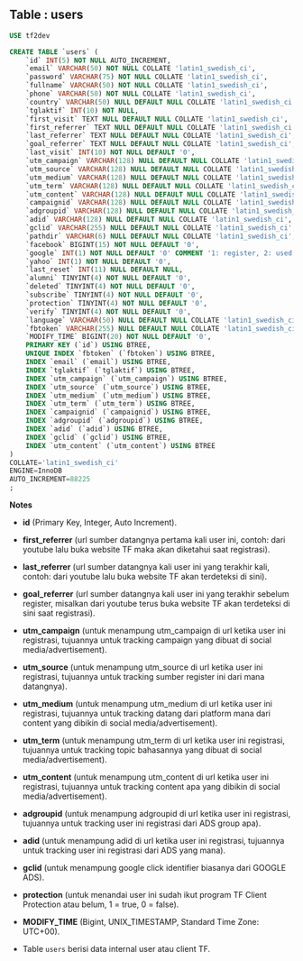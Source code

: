 Table : users
---------------

```SQL
USE tf2dev

CREATE TABLE `users` (
	`id` INT(5) NOT NULL AUTO_INCREMENT,
	`email` VARCHAR(50) NOT NULL COLLATE 'latin1_swedish_ci',
	`password` VARCHAR(75) NOT NULL COLLATE 'latin1_swedish_ci',
	`fullname` VARCHAR(50) NOT NULL COLLATE 'latin1_swedish_ci',
	`phone` VARCHAR(50) NOT NULL COLLATE 'latin1_swedish_ci',
	`country` VARCHAR(50) NULL DEFAULT NULL COLLATE 'latin1_swedish_ci',
	`tglaktif` INT(10) NOT NULL,
	`first_visit` TEXT NULL DEFAULT NULL COLLATE 'latin1_swedish_ci',
	`first_referrer` TEXT NULL DEFAULT NULL COLLATE 'latin1_swedish_ci',
	`last_referrer` TEXT NULL DEFAULT NULL COLLATE 'latin1_swedish_ci',
	`goal_referrer` TEXT NULL DEFAULT NULL COLLATE 'latin1_swedish_ci',
	`last_visit` INT(10) NOT NULL DEFAULT '0',
	`utm_campaign` VARCHAR(128) NULL DEFAULT NULL COLLATE 'latin1_swedish_ci',
	`utm_source` VARCHAR(128) NULL DEFAULT NULL COLLATE 'latin1_swedish_ci',
	`utm_medium` VARCHAR(128) NULL DEFAULT NULL COLLATE 'latin1_swedish_ci',
	`utm_term` VARCHAR(128) NULL DEFAULT NULL COLLATE 'latin1_swedish_ci',
	`utm_content` VARCHAR(128) NULL DEFAULT NULL COLLATE 'latin1_swedish_ci',
	`campaignid` VARCHAR(128) NULL DEFAULT NULL COLLATE 'latin1_swedish_ci',
	`adgroupid` VARCHAR(128) NULL DEFAULT NULL COLLATE 'latin1_swedish_ci',
	`adid` VARCHAR(128) NULL DEFAULT NULL COLLATE 'latin1_swedish_ci',
	`gclid` VARCHAR(255) NULL DEFAULT NULL COLLATE 'latin1_swedish_ci',
	`pathdir` VARCHAR(6) NULL DEFAULT NULL COLLATE 'latin1_swedish_ci',
	`facebook` BIGINT(15) NOT NULL DEFAULT '0',
	`google` INT(1) NOT NULL DEFAULT '0' COMMENT '1: register, 2: used login only',
	`yahoo` INT(1) NOT NULL DEFAULT '0',
	`last_reset` INT(11) NULL DEFAULT NULL,
	`alumni` TINYINT(4) NOT NULL DEFAULT '0',
	`deleted` TINYINT(4) NOT NULL DEFAULT '0',
	`subscribe` TINYINT(4) NOT NULL DEFAULT '0',
	`protection` TINYINT(4) NOT NULL DEFAULT '0',
	`verify` TINYINT(4) NOT NULL DEFAULT '0',
	`language` VARCHAR(50) NULL DEFAULT NULL COLLATE 'latin1_swedish_ci',
	`fbtoken` VARCHAR(255) NULL DEFAULT NULL COLLATE 'latin1_swedish_ci',
	`MODIFY_TIME` BIGINT(20) NOT NULL DEFAULT '0',
	PRIMARY KEY (`id`) USING BTREE,
	UNIQUE INDEX `fbtoken` (`fbtoken`) USING BTREE,
	INDEX `email` (`email`) USING BTREE,
	INDEX `tglaktif` (`tglaktif`) USING BTREE,
	INDEX `utm_campaign` (`utm_campaign`) USING BTREE,
	INDEX `utm_source` (`utm_source`) USING BTREE,
	INDEX `utm_medium` (`utm_medium`) USING BTREE,
	INDEX `utm_term` (`utm_term`) USING BTREE,
	INDEX `campaignid` (`campaignid`) USING BTREE,
	INDEX `adgroupid` (`adgroupid`) USING BTREE,
	INDEX `adid` (`adid`) USING BTREE,
	INDEX `gclid` (`gclid`) USING BTREE,
	INDEX `utm_content` (`utm_content`) USING BTREE
)
COLLATE='latin1_swedish_ci'
ENGINE=InnoDB
AUTO_INCREMENT=88225
;
```
__Notes__

+ __id__ (Primary Key, Integer, Auto Increment).

+ __first_referrer__ (url sumber datangnya pertama kali user ini, contoh: dari youtube lalu buka website TF maka akan diketahui saat registrasi).

+ __last_referrer__ (url sumber datangnya kali user ini yang terakhir kali, contoh: dari youtube lalu buka website TF akan terdeteksi di sini).

+ __goal_referrer__ (url sumber datangnya kali user ini yang terakhir sebelum register, misalkan dari youtube terus buka website TF akan terdeteksi di sini saat registrasi).

+ __utm_campaign__ (untuk menampung utm_campaign di url ketika user ini registrasi, tujuannya untuk tracking campaign yang dibuat di social media/advertisement).

+ __utm_source__ (untuk menampung utm_source di url ketika user ini registrasi, tujuannya untuk tracking sumber register ini dari mana datangnya).

+ __utm_medium__ (untuk menampung utm_medium di url ketika user ini registrasi, tujuannya untuk tracking datang dari platform mana dari content yang dibikin di social media/advertisement).

+ __utm_term__ (untuk menampung utm_term di url ketika user ini registrasi, tujuannya untuk tracking topic bahasannya yang dibuat di social media/advertisement).

+ __utm_content__ (untuk menampung utm_content di url ketika user ini registrasi, tujuannya untuk tracking content apa yang dibikin di social media/advertisement).

+ __adgroupid__ (untuk menampung adgroupid di url ketika user ini registrasi, tujuannya untuk tracking user ini registrasi dari ADS group apa).

+ __adid__ (untuk menampung adid di url ketika user ini registrasi, tujuannya untuk tracking user ini registrasi dari ADS yang mana).

+ __gclid__ (untuk menampung google click identifier biasanya dari GOOGLE ADS).

+ __protection__ (untuk menandai user ini sudah ikut program TF Client Protection atau belum, 1 = true, 0 = false).

+ __MODIFY_TIME__ (Bigint, UNIX_TIMESTAMP, Standard Time Zone: UTC+00).

+ Table `users` berisi data internal user atau client TF.

